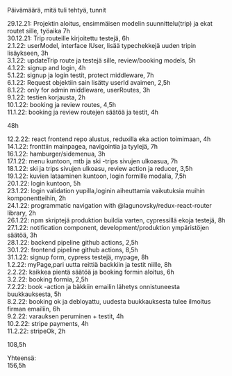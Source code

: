 Päivämäärä, mitä tuli tehtyä, tunnit

29.12.21: Projektin aloitus, ensimmäisen modelin suunnittelu(trip) ja ekat routet sille, työaika 7h  
30.12.21: Trip routeille kirjoitettu testejä, 6h  
2.1.22: userModel, interface IUser, lisää typechekkejä uuden tripin lisäykseen, 3h  
3.1.22: updateTrip route ja testejä sille, review/booking models, 5h  
4.1.22: signup and login, 4h  
5.1.22: signup ja login testit, protect middleware, 7h  
6.1.22: Request objektiin sain lisätty userId avaimen, 2,5h  
8.1.22: only for admin middleware, userRoutes, 3h  
9.1.22: testien korjausta, 2h  
10.1.22: booking ja review routes, 4,5h  
11.1.22: booking ja review routejen säätöä ja testit, 4h

48h

12.2.22: react frontend repo alustus, reduxilla eka action toimimaan, 4h  
14.1.22: fronttiin mainpagea, navigointia ja tyylejä, 7h  
16.1.22: hamburger/sidemenua, 3h  
17.1.22: menu kuntoon, mtb ja ski -trips sivujen ulkoasua, 7h  
18.1.22: ski ja trips sivujen ulkoasu, review action ja reducer, 3,5h  
19.1.22: kuvien lataaminen kuntoon, login formille modalia, 7,5h  
20.1.22: login kuntoon, 5h  
23.1.22: login validation yupilla,loginin aiheuttamia vaikutuksia muihin komponentteihin, 2h  
24.1.22: programmatic navigation with @lagunovsky/redux-react-router library, 2h  
26.1.22: npm skriptejä produktion buildia varten, cypressillä ekoja testejä, 8h  
27.1.22: notification component, development/produktion ympäristöjen säätöä, 3h  
28.1.22: backend pipeline github actions, 2,5h  
30.1.22: frontend pipeline github actions, 8,5h  
31.1.22: signup form, cypress testejä, mypage, 8h  
1.2.22: myPage,pari uutta reittiä backkiin ja testit niille, 8h  
2.2.22: kaikkea pientä säätöä ja booking formin aloitus, 6h  
3.2.22: booking formia, 2,5h  
7.2.22: book -action ja bäkkiin emailin lähetys onnistuneesta buukkauksesta, 5h  
8.2.22: booking ok ja debloyattu, uudesta buukkauksesta tulee ilmoitus firman emailiin, 6h  
9.2.22: varauksen peruminen + testit, 4h  
10.2.22: stripe payments, 4h  
11.2.22: stripeOk, 2h

108,5h

Yhteensä:  
156,5h
